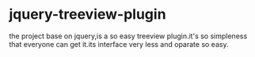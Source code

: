 # jquery-treeview-plugin
the project base on jquery,is a so easy treeview plugin.it's so simpleness that everyone can get it.its interface very less and oparate so easy.
